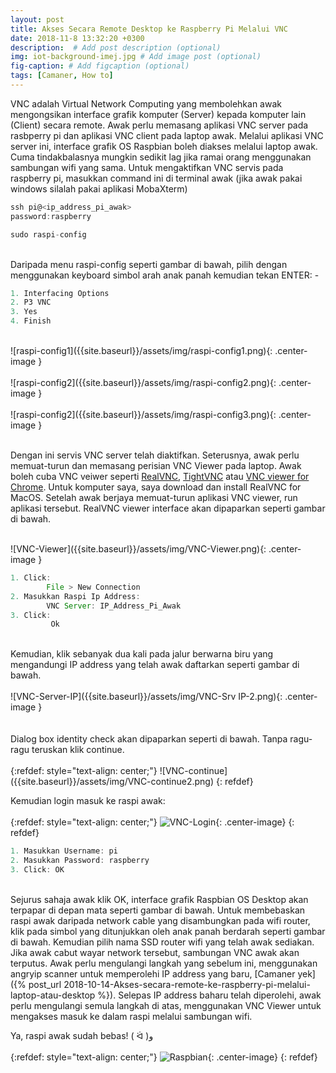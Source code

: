 ```yaml
---
layout: post
title: Akses Secara Remote Desktop ke Raspberry Pi Melalui VNC 
date: 2018-11-8 13:32:20 +0300
description:  # Add post description (optional)
img: iot-background-imej.jpg # Add image post (optional)
fig-caption: # Add figcaption (optional)
tags: [Camaner, How to]
---
```



VNC adalah Virtual Network Computing yang membolehkan awak mengongsikan interface grafik komputer (Server) kepada komputer lain (Client) secara remote. Awak perlu memasang aplikasi VNC server pada rasbperry pi dan aplikasi VNC client pada laptop awak. Melalui aplikasi VNC server ini, interface grafik OS Raspbian boleh diakses melalui laptop awak. Cuma tindakbalasnya mungkin sedikit lag jika ramai orang menggunakan sambungan 
wifi yang sama. Untuk mengaktifkan VNC servis pada raspberry pi, masukkan command ini di terminal awak (jika awak pakai windows silalah pakai aplikasi MobaXterm)

```javascript
ssh pi@<ip_address_pi_awak>
password:raspberry

sudo raspi-config
```



<br/>
Daripada menu raspi-config seperti gambar di bawah, pilih dengan menggunakan keyboard simbol arah anak panah kemudian tekan ENTER: -

```javascript
1. Interfacing Options
2. P3 VNC
3. Yes
4. Finish
```

<br/>
![raspi-config1]({{site.baseurl}}/assets/img/raspi-config1.png){: .center-image }
<br/>
<br/>
![raspi-config2]({{site.baseurl}}/assets/img/raspi-config2.png){: .center-image }
<br/>
<br/>
![raspi-config2]({{site.baseurl}}/assets/img/raspi-config3.png){: .center-image }
<br/>
<br/>

Dengan ini servis VNC server telah diaktifkan. Seterusnya, awak perlu memuat-turun dan memasang perisian VNC Viewer pada laptop. Awak boleh cuba VNC veiwer seperti [RealVNC](https://www.realvnc.com/en/), [TightVNC](https://www.tightvnc.com/) atau [VNC viewer for Chrome](https://vnc-viewer-for-google-chrome.en.softonic.com/). Untuk komputer saya, saya download dan install RealVNC for MacOS. Setelah awak berjaya memuat-turun aplikasi VNC viewer, run aplikasi tersebut. RealVNC viewer interface akan dipaparkan seperti gambar di bawah.

<br/>
![VNC-Viewer]({{site.baseurl}}/assets/img/VNC-Viewer.png){: .center-image }
<br/>

```javascript
1. Click: 
        File > New Connection
2. Masukkan Raspi Ip Address:
        VNC Server: IP_Address_Pi_Awak
3. Click:
         Ok
```
<br/>
Kemudian, klik sebanyak dua kali pada jalur berwarna biru yang mengandungi IP address yang telah awak daftarkan seperti gambar di bawah.
<br/>
<br/>
![VNC-Server-IP]({{site.baseurl}}/assets/img/VNC-Srv IP-2.png){: .center-image }
<br/>
<br/>
<br/>
Dialog box identity check akan dipaparkan seperti di bawah. Tanpa ragu-ragu teruskan klik continue. 
<br/>
<br/>
{:refdef: style="text-align: center;"}
![VNC-continue]({{site.baseurl}}/assets/img/VNC-continue2.png)
{: refdef}

Kemudian login masuk ke raspi awak:
<br/>
<br/>
{:refdef: style="text-align: center;"}
![VNC-Login]({{site.baseurl}}/assets/img/VNC-Login2.png){: .center-image}
{: refdef}
<br/>
```javascript
1. Masukkan Username: pi
2. Masukkan Password: raspberry        
3. Click: OK
```
<br/>
Sejurus sahaja awak klik OK, interface grafik Raspbian OS Desktop akan terpapar di depan mata seperti gambar di bawah. Untuk membebaskan raspi awak daripada network cable yang disambungkan pada wifi router, klik pada simbol yang ditunjukkan oleh anak panah berdarah seperti gambar di bawah. Kemudian pilih nama SSD router wifi yang telah awak sediakan. Jika awak cabut wayar network tersebut, sambungan VNC awak akan terputus. Awak perlu mengulangi langkah yang sebelum ini, menggunakan angryip scanner untuk memperolehi IP address yang baru, [Camaner yek]({% post_url 2018-10-14-Akses-secara-remote-ke-raspberry-pi-melalui-laptop-atau-desktop %}). Selepas IP address baharu telah diperolehi, awak perlu mengulangi semula langkah di atas, menggunakan VNC Viewer untuk mengakses masuk ke dalam raspi melalui sambungan wifi. 

Ya, raspi awak sudah bebas! ( ᐛ )و
<br/>
<br/>
{:refdef: style="text-align: center;"}
![Raspbian]({{site.baseurl}}/assets/img/raspbian2.png){: .center-image}
{: refdef}











